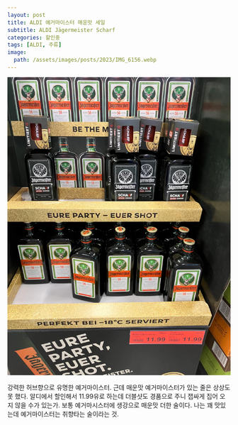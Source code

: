 ```yaml
---
layout: post
title: ALDI 예거마이스터 매운맛 세일
subtitle: ALDI Jägermeister Scharf
categories: 할인중
tags: [ALDI, 주류]
image:
  path: /assets/images/posts/2023/IMG_6156.webp
---
```


![](/assets/images/posts/2023/IMG_6156.webp)
 
강력한 허브향으로 유명한 예거마이스터. 근데 매운맛 예거마이스터가 있는 줄은 상상도 못 했다. 알디에서 할인해서 11.99유로 하는데 더블샷도 경품으로 주니 잽싸게 집어 오지 않을 수가 있는가. 보통 예거마시스터에 생강으로 매운맛 더한 술이다. 나는 꽤 맛있는데 예거마이스터는 취향타는 술이라는 것.
